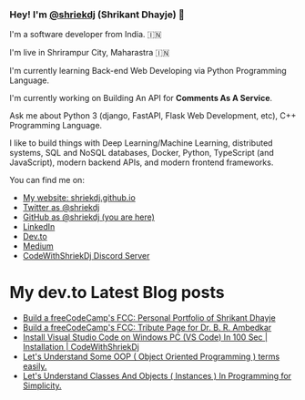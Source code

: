 ### Hey! I'm [@shriekdj](https://twitter.com/shriekdj) (Shrikant Dhayje) 👋

I'm a software developer from India. :india:

I'm live in Shrirampur City, Maharastra :india:

I'm currently learning Back-end Web Developing via Python Programming Language.

I'm currently working on Building An API for **Comments As A Service**.

Ask me about Python 3 (django, FastAPI, Flask Web Development, etc), C++ Programming Language.

I like to build things with Deep Learning/Machine Learning, distributed systems, SQL and NoSQL databases, Docker, Python, TypeScript (and JavaScript), modern backend APIs, and modern frontend frameworks.

You can find me on:

* [My website: shriekdj.github.io](https://shriekdj.github.io/)
* [Twitter as @shriekdj](https://twitter.com/shriekdj)
* [GitHub as @shriekdj (you are here)](https://github.com/shriekdj)
* [LinkedIn](https://www.linkedin.com/in/shriekdj/)
* [Dev.to](https://dev.to/shriekdj)
* [Medium](https://shriekdj.medium.com/)
* [CodeWithShriekDj Discord Server](https://discord.gg/5x493re7CV)


<!--
**shriekdj/shriekdj** is a ✨ _special_ ✨ repository because its `README.md` (this file) appears on your GitHub profile.

Here are some ideas to get you started:

- 🔭 I’m currently working on ...
- 🌱 I’m currently learning ...
- 👯 I’m looking to collaborate on ...
- 🤔 I’m looking for help with ...
- 💬 Ask me about ...
- 📫 How to reach me: ...
- 😄 Pronouns: ...
- ⚡ Fun fact: ...
-->

# My dev.to Latest Blog posts
<!-- BLOG-POST-LIST:START -->
- [Build a freeCodeCamp&#39;s FCC: Personal Portfolio of Shrikant Dhayje](https://dev.to/shriekdj/build-a-freecodecamps-fcc-personal-portfolio-of-shrikant-dhayje-1i02)
- [Build a freeCodeCamp&#39;s FCC: Tribute Page for Dr. B. R. Ambedkar](https://dev.to/shriekdj/build-a-freecodecamps-fcc-tribute-page-for-dr-b-r-ambedkar-2j18)
- [Install Visual Studio Code on Windows PC &lpar;VS Code&rpar; In 100 Sec | Installation | CodeWithShriekDj](https://dev.to/shriekdj/install-visual-studio-code-on-windows-pc-vs-code-in-100-sec-installation-codewithshriekdj-5a3i)
- [Let&#39;s Understand Some OOP &lpar; Object Oriented Programming &rpar; terms easily.](https://dev.to/shriekdj/lets-understand-some-oop-object-oriented-programming-terms-easily-1i5)
- [Let&#39;s Understand Classes And Objects &lpar; Instances &rpar; In Programming  for Simplicity.](https://dev.to/shriekdj/lets-understand-classes-and-objects-in-programming-for-simplicity-24ni)
<!-- BLOG-POST-LIST:END -->
